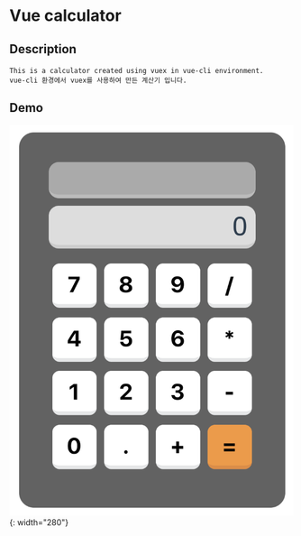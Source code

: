 # Vue calculator

## Description
```
This is a calculator created using vuex in vue-cli environment.
vue-cli 환경에서 vuex를 사용하여 만든 계산기 입니다.
```

## Demo
![calculator_preview](./vue-calculator_preview.png){: width="280"}